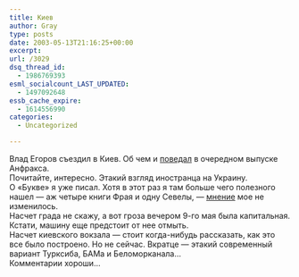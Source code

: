 ```yaml
---
title: Киев
author: Gray
type: posts
date: 2003-05-13T21:16:25+00:00
excerpt:
url: /3029
dsq_thread_id:
  - 1986769393
esml_socialcount_LAST_UPDATED:
  - 1497092648
essb_cache_expire:
  - 1614556990
categories:
  - Uncategorized

---
```








Влад Егоров съездил в Киев. Об чем и <a href="http://anfrax.ru/13.05.2003/1/comments" target="_blank">поведал</a> в очередном выпуске Анфракса.  
Почитайте, интересно. Этакий взгляд иностранца на Украину.  
О &#171;Букве&#187; я уже писал. Хотя в этот раз я там больше чего полезного нашел &#8212; аж четыре книги Фрая и одну Севелы, &#8212; <a href="http://www.searchengines.ru/blog/archives/000362.html" target="_blank">мнение</a> мое не изменилось.  
Насчет града не скажу, а вот гроза вечером 9-го мая была капитальная. Кстати, машину еще предстоит от нее отмыть.  
Насчет киевского вокзала &#8212; стоит когда-нибудь рассказать, как это все было построено. Но не сейчас. Вкратце &#8212; этакий современный вариант Турксиба, БАМа и Беломорканала&#8230;  
Комментарии хороши&#8230;